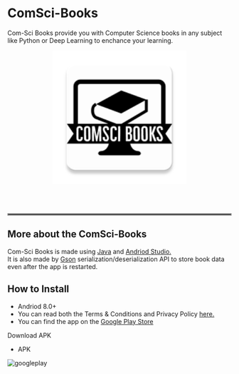 # ComSci-Books

Com-Sci Books provide you with Computer Science books in any subject like Python or Deep Learning to enchance your learning.

<p align="center">
 <img src="/app/src/main/res/mipmap-xxxhdpi/ic_comisci.png" alt="App Logo" width = "300" height = "300">
    </p>
    <br>
    <br>
    
   
 <hr style="border:2px solid gray"> </hr>
 
## More about the ComSci-Books

Com-Sci Books is made using <a href="https://www.java.com/en/" target="_blank">Java</a> and <a href="https://developer.android.com/studio">Andriod Studio.</a><br>
It is also made by <a href="https://github.com/google/gson" target="_blank">Gson</a> serialization/deserialization API to store book data even after the app is restarted.

## How to Install 

* Andriod 8.0+
* You can read both the Terms & Conditions and Privacy Policy <a href="https://www.freeprivacypolicy.com/live/927b28b7-c67a-4b25-b6dd-788de8c39951" target="_blank">here.</a>
* You can find the app on the <a href="https://play.google.com/store/apps/details?id=com.trevDev.comsci&hl=en_US&gl=US" target="_blank">Google Play Store</a>

Download APK
* APK

![googleplay](https://user-images.githubusercontent.com/92409958/144038965-b6a4e38a-0606-47c2-ad13-03fd9b2c7b43.png)


 

